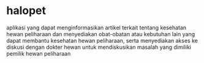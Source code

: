# halopet
aplikasi yang dapat menginformasikan artikel terkait tentang kesehatan hewan peliharaan dan menyediakan obat-obatan atau kebutuhan lain yang dapat membantu kesehatan hewan peliharaan, serta menyediakan akses ke diskusi dengan dokter hewan untuk mendiskusikan masalah yang dimiliki pemilik hewan peliharaan
